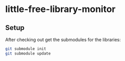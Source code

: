# little-free-library-monitor

## Setup

After checking out get the submodules for the libraries:

```bash
git submodule init
git submodule update
```
